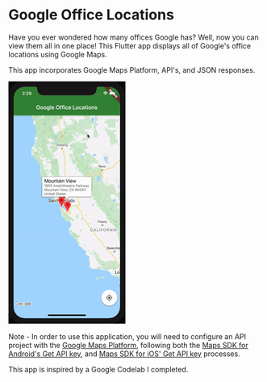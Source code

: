# Google Office Locations

Have you ever wondered how many offices Google has? Well, now you can view them all in one place! This Flutter app displays all of Google's office locations using Google Maps.

This app incorporates Google Maps Platform, API's, and JSON responses.

![](Google_Maps.gif)

Note - In order to use this application, you will need to configure an API project with the [Google Maps Platform](https://cloud.google.com/maps-platform/), following both the [Maps SDK for Android's Get API key](https://developers.google.com/maps/documentation/android-sdk/get-api-key), and [Maps SDK for iOS' Get API key](https://developers.google.com/maps/documentation/ios-sdk/get-api-key) processes.

This app is inspired by a Google Codelab I completed.
